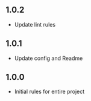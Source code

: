 ## 1.0.2

- Update lint rules

## 1.0.1

- Update config and Readme

## 1.0.0

- Initial rules for entire project
